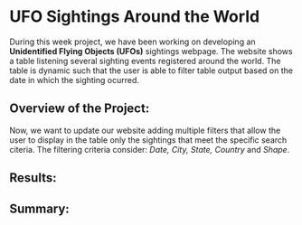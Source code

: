 # UFO Sightings Around the World

During this week project, we have been working on developing an **Unidentified Flying Objects (UFOs)** sightings webpage.  The website shows a table listening several sighting events registered around the world. The table is dynamic such that the user is able to filter table output based on the date in which the sighting ocurred.

## Overview of the Project:

Now, we want to update our website adding multiple filters that allow the user to display in the table only the sightings that meet the specific search citeria. The filtering criteria consider: *Date, City, State, Country* and *Shape*.

## Results:

## Summary:

